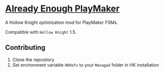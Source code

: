 # [Already Enough PlayMaker](https://github.com/Clazex/HollowKnight.AlreadyEnoughPlayMaker)

A Hollow Knight optimization mod for PlayMaker FSMs.

Compatible with `Hollow Knight` 1.5.

## Contributing

1. Clone the repository
2. Set environment variable `HKRefs` to your `Managed` folder in HK installation
